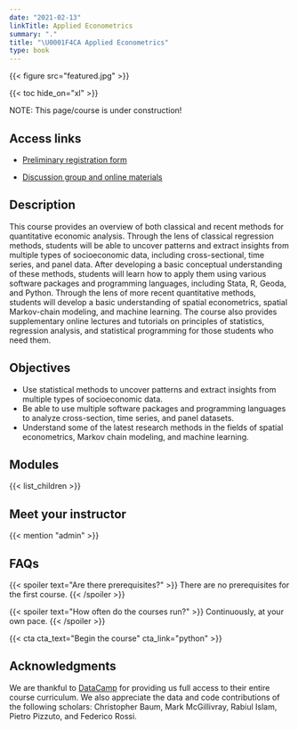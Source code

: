 ```yaml
---
date: "2021-02-13"
linkTitle: Applied Econometrics
summary: "."
title: "\U0001F4CA Applied Econometrics"
type: book
---
```


{{< figure src="featured.jpg" >}}

{{< toc hide_on="xl" >}}

NOTE: This page/course is under construction!

## Access links

- [Preliminary registration form](https://forms.gle/4vQgh8AptKAWuLqWA)

- [Discussion group and online materials](https://discord.gg/NKb5GJJmkd)

## Description

This course provides an overview of both classical and recent methods for quantitative economic analysis. Through the lens of classical regression methods, students will be able to uncover patterns and extract insights from multiple types of socioeconomic data, including cross-sectional, time series, and panel data.  After developing a basic conceptual understanding of these methods, students will learn how to apply them using various software packages and programming languages, including Stata, R, Geoda, and Python. Through the lens of more recent quantitative methods, students will develop a basic understanding of spatial econometrics, spatial Markov-chain modeling, and machine learning.  The course also provides supplementary online lectures and tutorials on principles of statistics, regression analysis, and statistical programming for those students who need them. 

## Objectives

- Use statistical methods to uncover patterns and extract insights from multiple types of socioeconomic data.
- Be able to use multiple software packages and programming languages to analyze cross-section, time series, and panel datasets.
- Understand some of the latest research methods in the fields of spatial econometrics, Markov chain modeling, and machine learning.
## Modules

{{< list_children >}}

## Meet your instructor

{{< mention "admin" >}}

## FAQs

{{< spoiler text="Are there prerequisites?" >}}
There are no prerequisites for the first course.
{{< /spoiler >}}

{{< spoiler text="How often do the courses run?" >}}
Continuously, at your own pace.
{{< /spoiler >}}

{{< cta cta_text="Begin the course" cta_link="python" >}}

## Acknowledgments
We are thankful to [DataCamp](http://datacamp.com/) for providing us full access to their entire course curriculum. We also appreciate the data and code contributions
of the following scholars: Christopher Baum, Mark McGillivray, Rabiul Islam, Pietro Pizzuto, and Federico Rossi.      
